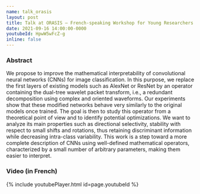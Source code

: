 ```yaml
---
name: talk_orasis
layout: post
title: Talk at ORASIS – French-speaking Workshop for Young Researchers in Computer Vision
date: 2021-09-16 14:00:00-0000
youtubeId: HpwW5wFcZ-g
inline: false
---
```


### Abstract

We propose to improve the mathematical interpretability of convolutional neural networks (CNNs) for image classification. In this purpose, we replace the first layers of existing models such as AlexNet or ResNet by an operator containing the dual-tree wavelet packet transform, i.e., a redundant decomposition using complex and oriented waveforms. Our experiments show that these modified networks behave very similarly to the original models once trained. The goal is then to study this operator from a theoretical point of view and to identify potential optimizations. We want to analyze its main properties such as directional selectivity, stability with respect to small shifts and rotations, thus retaining discriminant information while decreasing intra-class variability. This work is a step toward a more complete description of CNNs using well-defined mathematical operators, characterized by a small number of arbitrary parameters, making them easier to interpret.

### Video (in French)

{% include youtubePlayer.html id=page.youtubeId %}
